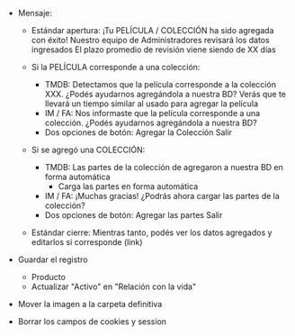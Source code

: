 - Mensaje:
	- Estándar apertura:
		¡Tu PELÍCULA / COLECCIÓN ha sido agregada con éxito!
		Nuestro equipo de Administradores revisará los datos ingresados
		El plazo promedio de revisión viene siendo de XX días

	- Si la PELÍCULA corresponde a una colección:
		- TMDB: 
			Detectamos que la película corresponde a la colección XXX. ¿Podés ayudarnos agregándola a nuestra BD? Verás que te llevará un tiempo similar al usado para agregar la película
		- IM / FA: 
			Nos informaste que la película corresponde a una colección. ¿Podés ayudarnos agregándola a nuestra BD?
		- Dos opciones de botón:
			Agregar la Colección
			Salir

	- Si se agregó una COLECCIÓN:
		- TMDB:
			Las partes de la colección de agregaron a nuestra BD en forma automática
			- Carga las partes en forma automática
		- IM / FA: 
			¡Muchas gracias! ¿Podrás ahora cargar las partes de la colección?
		- Dos opciones de botón:
			Agregar las partes
			Salir

	- Estándar cierre:
		Mientras tanto, podés ver los datos agregados y editarlos si corresponde (link)

- Guardar el registro
	- Producto
	- Actualizar "Activo" en "Relación con la vida"
- Mover la imagen a la carpeta definitiva
- Borrar los campos de cookies y session
